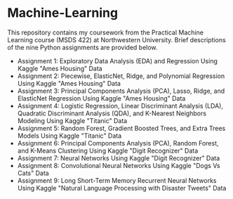 # Machine-Learning
This repository contains my coursework from the Practical Machine Learning course (MSDS 422) at Northwestern University. Brief descriptions of the nine Python assignments are provided below.
* Assignment 1: Exploratory Data Analysis (EDA) and Regression Using Kaggle "Ames Housing" Data
* Assignment 2: Piecewise, ElasticNet, Ridge, and Polynomial Regression Using Kaggle "Ames Housing" Data
* Assignment 3: Principal Components Analysis (PCA), Lasso, Ridge, and ElasticNet Regression Using Kaggle "Ames Housing" Data
* Assignment 4: Logistic Regression, Linear Discriminant Analysis (LDA), Quadratic Discriminant Analysis (QDA), and K-Nearest Neighbors Modeling Using Kaggle "Titanic" Data
* Assignment 5: Random Forest, Gradient Boosted Trees, and Extra Trees Models Using Kaggle "Titanic" Data
* Assignment 6: Principal Components Analysis (PCA), Random Forest, and K-Means Clustering Using Kaggle "Digit Recognizer" Data
* Assignment 7: Neural Networks Using Kaggle "Digit Recognizer" Data
* Assignment 8: Convolutional Neural Networks Using Kaggle "Dogs Vs Cats" Data
* Assignment 9: Long Short-Term Memory Recurrent Neural Networks Using Kaggle "Natural Language Processing with Disaster Tweets" Data

